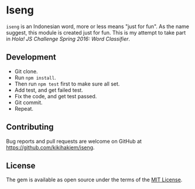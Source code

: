 # Iseng

`iseng` is an Indonesian word, more or less means "just for fun". As the name suggest, this module is created just for fun. This is my attempt to take part in *Hola! JS Challenge Spring 2016: Word Classifier*. 

## Development

* Git clone.
* Run `npm install`.
* Then run `npm test` first to make sure all set.
* Add test, and get failed test.
* Fix the code, and get test passed.
* Git commit.
* Repeat.

## Contributing

Bug reports and pull requests are welcome on GitHub at https://github.com/kikihakiem/iseng.


## License

The gem is available as open source under the terms of the [MIT License](http://opensource.org/licenses/MIT).

